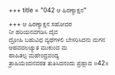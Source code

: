 +++
title = "042 ಆ ಹಿರಣ್ಯಾಕ್ಷನ"

+++
ಆ ಹಿರಣ್ಯಾಕ್ಷನ ಸಹೋದರ  
ನೀ ಹರಿಯನವಗಡಿಸಿ ದೈವ  
ದ್ರೋಹಿ ಬಹುವಿಧ ವ್ಯಥೆಗಳಲಿ ಬೇಸರಿಸಿದನು ಮಗನ  
ಆಹವದಲಚ್ಯುತ ಮುಕುಂದ ಮ  
ಹಾಹಿತಲ್ಪ ಮಹೇಂದ್ರವಂದ್ಯ   
ತ್ರಾಹಿಯೆಂದನವರತ ತುತಿಸಿದನಂದು ಪ್ರಹ್ಲಾದ    ॥42॥